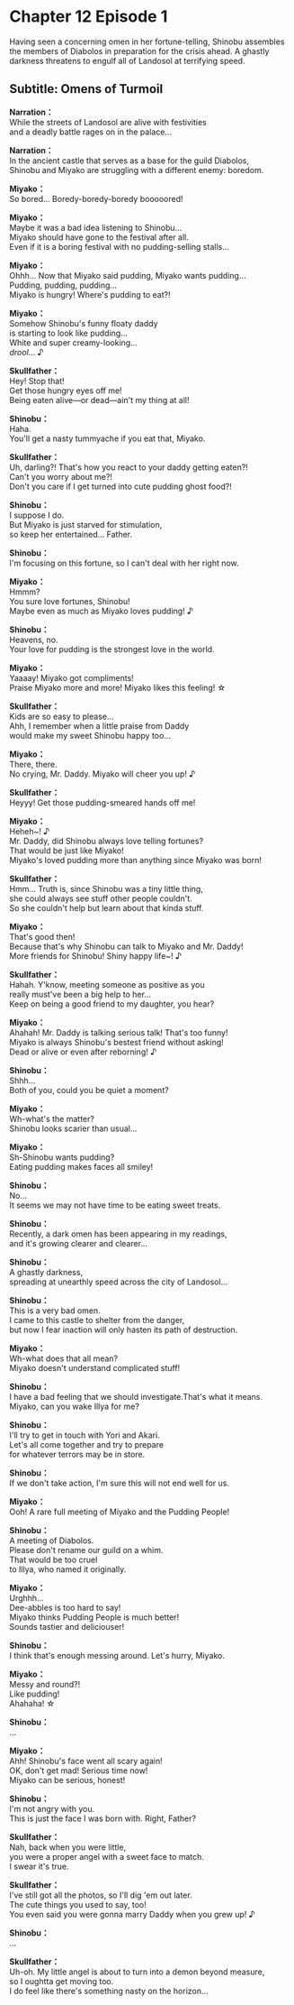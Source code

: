 # Chapter 12 Episode 1
Having seen a concerning omen in her fortune-telling, Shinobu assembles the members of Diabolos in preparation for the crisis ahead. A ghastly darkness threatens to engulf all of Landosol at terrifying speed.
  
## Subtitle: Omens of Turmoil
  
**Narration：**  
While the streets of Landosol are alive with festivities  
and a deadly battle rages on in the palace...  
  
**Narration：**  
In the ancient castle that serves as a base for the guild Diabolos,  
Shinobu and Miyako are struggling with a different enemy: boredom.  
  
**Miyako：**  
So bored... Boredy-boredy-boredy booooored!  
  
**Miyako：**  
Maybe it was a bad idea listening to Shinobu...  
Miyako should have gone to the festival after all.  
Even if it is a boring festival with no pudding-selling stalls...  
  
**Miyako：**  
Ohhh... Now that Miyako said pudding, Miyako wants pudding...  
Pudding, pudding, pudding...  
Miyako is hungry! Where's pudding to eat?!  
  
**Miyako：**  
Somehow Shinobu's funny floaty daddy  
is starting to look like pudding...  
White and super creamy-looking...  
 *drool*... ♪  
  
**Skullfather：**  
Hey! Stop that!  
Get those hungry eyes off me!  
Being eaten alive—or dead—ain't my thing at all!  
  
**Shinobu：**  
Haha.  
You'll get a nasty tummyache if you eat that, Miyako.  
  
**Skullfather：**  
Uh, darling?! That's how you react to your daddy getting eaten?!  
Can't you worry about me?!  
Don't you care if I get turned into cute pudding ghost food?!  
  
**Shinobu：**  
I suppose I do.  
But Miyako is just starved for stimulation,  
so keep her entertained... Father.  
  
**Shinobu：**  
I'm focusing on this fortune, so I can't deal with her right now.  
  
**Miyako：**  
Hmmm?  
You sure love fortunes, Shinobu!  
Maybe even as much as Miyako loves pudding! ♪  
  
**Shinobu：**  
Heavens, no.  
Your love for pudding is the strongest love in the world.  
  
**Miyako：**  
Yaaaay! Miyako got compliments!  
Praise Miyako more and more! Miyako likes this feeling! ☆  
  
**Skullfather：**  
Kids are so easy to please...  
Ahh, I remember when a little praise from Daddy  
would make my sweet Shinobu happy too...  
  
**Miyako：**  
There, there.  
No crying, Mr. Daddy. Miyako will cheer you up! ♪  
  
**Skullfather：**  
Heyyy! Get those pudding-smeared hands off me!  
  
**Miyako：**  
Heheh~! ♪  
 Mr. Daddy, did Shinobu always love telling fortunes?  
That would be just like Miyako!  
Miyako's loved pudding more than anything since Miyako was born!  
  
**Skullfather：**  
Hmm... Truth is, since Shinobu was a tiny little thing,  
she could always see stuff other people couldn't.  
So she couldn't help but learn about that kinda stuff.  
  
**Miyako：**  
That's good then!  
Because that's why Shinobu can talk to Miyako and Mr. Daddy!  
More friends for Shinobu! Shiny happy life~! ♪  
  
**Skullfather：**  
Hahah. Y'know, meeting someone as positive as you  
really must've been a big help to her...  
Keep on being a good friend to my daughter, you hear?  
  
**Miyako：**  
Ahahah! Mr. Daddy is talking serious talk! That's too funny!  
Miyako is always Shinobu's bestest friend without asking!  
Dead or alive or even after reborning! ♪  
  
**Shinobu：**  
Shhh...  
Both of you, could you be quiet a moment?  
  
**Miyako：**  
Wh-what's the matter?  
Shinobu looks scarier than usual...  
  
**Miyako：**  
Sh-Shinobu wants pudding?  
Eating pudding makes faces all smiley!  
  
**Shinobu：**  
No...  
It seems we may not have time to be eating sweet treats.  
  
**Shinobu：**  
Recently, a dark omen has been appearing in my readings,  
and it's growing clearer and clearer...  
  
**Shinobu：**  
A ghastly darkness,  
spreading at unearthly speed across the city of Landosol...  
  
**Shinobu：**  
This is a very bad omen.  
I came to this castle to shelter from the danger,  
but now I fear inaction will only hasten its path of destruction.  
  
**Miyako：**  
Wh-what does that all mean?  
Miyako doesn't understand complicated stuff!  
  
**Shinobu：**  
I have a bad feeling that we should investigate.That's what it means.  
Miyako, can you wake Illya for me?  
  
**Shinobu：**  
I'll try to get in touch with Yori and Akari.  
Let's all come together and try to prepare  
for whatever terrors may be in store.  
  
**Shinobu：**  
If we don't take action, I'm sure this will not end well for us.  
  
**Miyako：**  
Ooh! A rare full meeting of Miyako and the Pudding People!  
  
**Shinobu：**  
A meeting of Diabolos.  
Please don't rename our guild on a whim.  
That would be too cruel  
 to Illya, who named it originally.  
  
**Miyako：**  
Urghhh...  
 Dee-abbles is too hard to say!  
Miyako thinks Pudding People is much better!  
Sounds tastier and deliciouser!  
  
**Shinobu：**  
I think that's enough messing around. Let's hurry, Miyako.  
  
**Miyako：**  
Messy and round?!  
 Like pudding!  
Ahahaha! ☆  
  
**Shinobu：**  
...  
  
**Miyako：**  
Ahh! Shinobu's face went all scary again!  
OK, don't get mad! Serious time now!  
Miyako can be serious, honest!  
  
**Shinobu：**  
I'm not angry with you.  
This is just the face I was born with. Right, Father?  
  
**Skullfather：**  
Nah, back when you were little,  
you were a proper angel with a sweet face to match.  
I swear it's true.  
  
**Skullfather：**  
I've still got all the photos, so I'll dig 'em out later.  
The cute things you used to say, too!  
You even said you were gonna marry Daddy when you grew up! ♪  
  
**Shinobu：**  
...  
  
**Skullfather：**  
Uh-oh. My little angel is about to turn into a demon beyond measure,  
so I oughtta get moving too.  
I do feel like there's something nasty on the horizon...  
